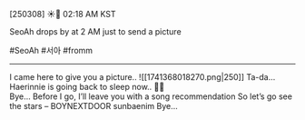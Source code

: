 
[250308] ☀️💭 02:18 AM KST

SeoAh drops by at 2 AM just to send a picture

#SeoAh #서아 #fromm
___
I came here to give you a picture..
![[1741368018270.png|250]]
Ta-da…  
Haerinnie is going back to sleep now.. 🥺💤  
Bye…
Before I go, I’ll leave you with a song recommendation
So let’s go see the stars – BOYNEXTDOOR sunbaenim 
Bye…
